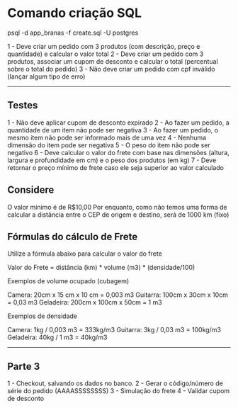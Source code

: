 # Comando criação SQL
psql -d app_branas -f create.sql -U postgres

 1 - Deve criar um pedido com 3 produtos (com descrição, preço e quantidade) e calcular o valor total
 2 - Deve criar um pedido com 3 produtos, associar um cupom de desconto e calcular o total (percentual sobre o total do pedido)
 3 - Não deve criar um pedido com cpf inválido (lançar algum tipo de erro)

---------------

## Testes
 1 - Não deve aplicar cupom de desconto expirado
 2 - Ao fazer um pedido, a quantidade de um item não pode ser negativa
 3 - Ao fazer um pedido, o mesmo item não pode ser informado mais de uma vez
 4 - Nenhuma dimensão do item pode ser negativa
 5 - O peso do item não pode ser negativo
 6 - Deve calcular o valor do frete com base nas dimensões (altura, largura e profundidade em cm) e o peso dos produtos (em kg)
 7 - Deve retornar o preço mínimo de frete caso ele seja superior ao valor calculado

## Considere
O valor mínimo é de R$10,00
Por enquanto, como não temos uma forma de calcular a distância entre o CEP de origem e destino, será de 1000 km (fixo)
## Fórmulas do cálculo de Frete
Utilize a fórmula abaixo para calcular o valor do frete

Valor do Frete = distância (km) * volume (m3) * (densidade/100)

Exemplos de volume ocupado (cubagem)

Camera: 20cm x 15 cm x 10 cm = 0,003 m3
Guitarra: 100cm x 30cm x 10cm = 0,03 m3
Geladeira: 200cm x 100cm x 50cm = 1 m3

Exemplos de densidade

Camera: 1kg / 0,003 m3 = 333kg/m3
Guitarra: 3kg / 0,03 m3 = 100kg/m3
Geladeira: 40kg / 1 m3 = 40kg/m3

-----------

## Parte 3
1 - Checkout, salvando os dados no banco.
2 - Gerar o código/número de série do pedido (AAAASSSSSSSS)
3 - Simulação do frete
4 - Validar cupom de desconto
